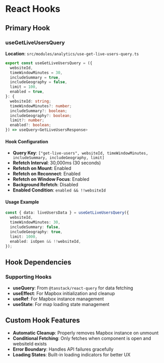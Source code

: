# React Hooks

## Primary Hook

### useGetLiveUsersQuery
**Location**: `src/modules/analytics/use-get-live-users-query.ts`

```typescript
export const useGetLiveUsersQuery = ({
  websiteId,
  timeWindowMinutes = 30,
  includeSummary = true,
  includeGeography = false,
  limit = 100,
  enabled = true,
}: {
  websiteId: string;
  timeWindowMinutes?: number;
  includeSummary?: boolean;
  includeGeography?: boolean;
  limit?: number;
  enabled?: boolean;
}) => useQuery<GetLiveUsersResponse>
```

#### Hook Configuration
- **Query Key**: `["get-live-users", websiteId, timeWindowMinutes, includeSummary, includeGeography, limit]`
- **Refetch Interval**: 30,000ms (30 seconds)
- **Refetch on Mount**: Enabled
- **Refetch on Reconnect**: Enabled
- **Refetch on Window Focus**: Enabled
- **Background Refetch**: Disabled
- **Enabled Condition**: `enabled && !!websiteId`

#### Usage Example
```typescript
const { data: liveUsersData } = useGetLiveUsersQuery({
  websiteId,
  timeWindowMinutes: 30,
  includeSummary: false,
  includeGeography: true,
  limit: 1000,
  enabled: isOpen && !!websiteId,
});
```

## Hook Dependencies

### Supporting Hooks
- **useQuery**: From `@tanstack/react-query` for data fetching
- **useEffect**: For Mapbox initialization and cleanup
- **useRef**: For Mapbox instance management
- **useState**: For map loading state management

## Custom Hook Features
- **Automatic Cleanup**: Properly removes Mapbox instance on unmount
- **Conditional Fetching**: Only fetches when component is open and websiteId exists
- **Error Boundary**: Handles API failures gracefully
- **Loading States**: Built-in loading indicators for better UX
